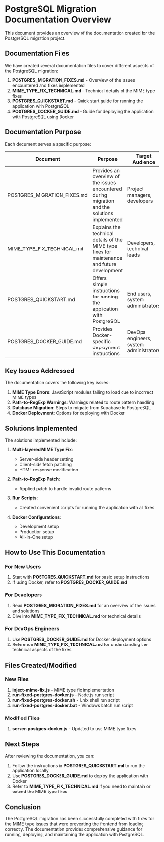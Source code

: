 # PostgreSQL Migration Documentation Overview

This document provides an overview of the documentation created for the PostgreSQL migration project.

## Documentation Files

We have created several documentation files to cover different aspects of the PostgreSQL migration:

1. **POSTGRES_MIGRATION_FIXES.md** - Overview of the issues encountered and fixes implemented
2. **MIME_TYPE_FIX_TECHNICAL.md** - Technical details of the MIME type fixes
3. **POSTGRES_QUICKSTART.md** - Quick start guide for running the application with PostgreSQL
4. **POSTGRES_DOCKER_GUIDE.md** - Guide for deploying the application with PostgreSQL using Docker

## Documentation Purpose

Each document serves a specific purpose:

| Document | Purpose | Target Audience |
|----------|---------|----------------|
| POSTGRES_MIGRATION_FIXES.md | Provides an overview of the issues encountered during migration and the solutions implemented | Project managers, developers |
| MIME_TYPE_FIX_TECHNICAL.md | Explains the technical details of the MIME type fixes for maintenance and future development | Developers, technical leads |
| POSTGRES_QUICKSTART.md | Offers simple instructions for running the application with PostgreSQL | End users, system administrators |
| POSTGRES_DOCKER_GUIDE.md | Provides Docker-specific deployment instructions | DevOps engineers, system administrators |

## Key Issues Addressed

The documentation covers the following key issues:

1. **MIME Type Errors**: JavaScript modules failing to load due to incorrect MIME types
2. **Path-to-RegExp Warnings**: Warnings related to route pattern handling
3. **Database Migration**: Steps to migrate from Supabase to PostgreSQL
4. **Docker Deployment**: Options for deploying with Docker

## Solutions Implemented

The solutions implemented include:

1. **Multi-layered MIME Type Fix**:
   - Server-side header setting
   - Client-side fetch patching
   - HTML response modification

2. **Path-to-RegExp Patch**:
   - Applied patch to handle invalid route patterns

3. **Run Scripts**:
   - Created convenient scripts for running the application with all fixes

4. **Docker Configurations**:
   - Development setup
   - Production setup
   - All-in-One setup

## How to Use This Documentation

### For New Users

1. Start with **POSTGRES_QUICKSTART.md** for basic setup instructions
2. If using Docker, refer to **POSTGRES_DOCKER_GUIDE.md**

### For Developers

1. Read **POSTGRES_MIGRATION_FIXES.md** for an overview of the issues and solutions
2. Dive into **MIME_TYPE_FIX_TECHNICAL.md** for technical details

### For DevOps Engineers

1. Use **POSTGRES_DOCKER_GUIDE.md** for Docker deployment options
2. Reference **MIME_TYPE_FIX_TECHNICAL.md** for understanding the technical aspects of the fixes

## Files Created/Modified

### New Files

1. **inject-mime-fix.js** - MIME type fix implementation
2. **run-fixed-postgres-docker.js** - Node.js run script
3. **run-fixed-postgres-docker.sh** - Unix shell run script
4. **run-fixed-postgres-docker.bat** - Windows batch run script

### Modified Files

1. **server-postgres-docker.js** - Updated to use MIME type fixes

## Next Steps

After reviewing the documentation, you can:

1. Follow the instructions in **POSTGRES_QUICKSTART.md** to run the application locally
2. Use **POSTGRES_DOCKER_GUIDE.md** to deploy the application with Docker
3. Refer to **MIME_TYPE_FIX_TECHNICAL.md** if you need to maintain or extend the MIME type fixes

## Conclusion

The PostgreSQL migration has been successfully completed with fixes for the MIME type issues that were preventing the frontend from loading correctly. The documentation provides comprehensive guidance for running, deploying, and maintaining the application with PostgreSQL.
